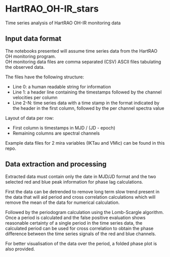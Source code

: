 # HartRAO_OH-IR_stars
Time series analysis of HartRAO OH-IR monitoring data

## Input data format
The notebooks presented will assume time series data from the HartRAO OH monitoring program.   
OH monitoring data files are comma separated (CSV) ASCII files tabulating the observed data.

The files have the following structure:    
* Line 0: a human readable string for information
* Line 1: a header line containing the timestamps followed by the channel velocities per column
* Line 2-N: time series data with a time stamp in the format indicated by the header in the first
  column, followed by the per channel spectra value

Layout of data per row:
* First column is timestamps in MJD / (JD - epoch)
* Remaining columns are spectral channels

Example data files for 2 mira variables (IKTau and VMic) can be found in this repo.

## Data extraction and processing
Extracted data must contain only the date in MJD/JD format and the two selected red and blue peak information for phase lag
calculations.

First the data can be detrended to remove long term slow trend present in the data that will aid
period and cross correlation calculations which will remove the mean of the data for numerical
calculation.

Followed by the periodogram calculation using the Lomb-Scargle algorithm.
Once a period is calculated and the false positive evaluation shows reasonable certainty of a single
period in the time series data, the calculated period can be used for cross correlation to obtain the
phase difference between the time series signals of the red and blue channels.

For better visualisation of the data over the period, a folded phase plot is also provided.

